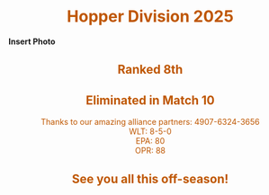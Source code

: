 <div align="center">
<h1><span style="color:#bf5700">Hopper Division 2025</span></h1>
</div>

**Insert Photo**

<div>
<div align="center">
<h2><span style="color:#bf5700">Ranked 8th</span></h2>
</div>
<div>
<div align="center">
<h2><span style="color:#bf5700">Eliminated in Match 10</span></h2>
</div>
<div>
<div align="center">
<bd><span style="color:#bf5700">Thanks to our amazing alliance partners: 4907-6324-3656</span></bd>
</div>
<div>
<div align="center">
<bd><span style="color:#bf5700">WLT: 8-5-0</span></bd>
</div>
<div>
<div align="center">
<bd><span style="color:#bf5700">EPA: 80</span></bd>
</div>
<div>
<div align="center">
<bd><span style="color:#bf5700">OPR: 88</span></bd>
</div>

<div>
<div align="center">
<h2><span style="color:#bf5700">See you all this off-season!</span></h2>
</div>